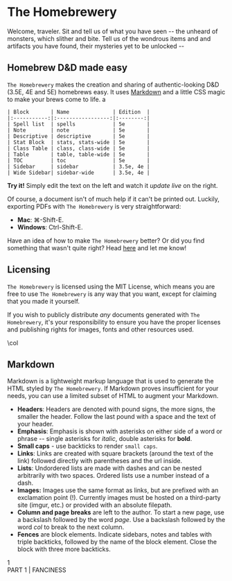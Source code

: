 # The Homebrewery
Welcome, traveler. Sit and tell us of what you have seen -- the unheard of monsters, which slither and bite. Tell us of the wondrous items and and artifacts you have found, their mysteries yet to be unlocked --

## Homebrew D&D made easy
`The Homebrewery` makes the creation and sharing of authentic-looking D&D (3.5E, 4E and 5E) homebrews easy. It uses [Markdown](https://guides.github.com/features/mastering-markdown/) and a little CSS magic to make your brews come to life.
a

<div class="x-center y-bottom">
<!-- newline required -->

```table-wide
| Block       | Name              | Edition  |
|:-----------:|:-----------------:|:--------:|
| Spell list  | spells            | 5e       |
| Note        | note              | 5e       |
| Descriptive | descriptive       | 5e       |
| Stat Block  | stats, stats-wide | 5e       |
| Class Table | class, class-wide | 5e       |
| Table       | table, table-wide | 5e       |
| TOC         | toc               | 5e       |
| Sidebar     | sidebar           | 3.5e, 4e |
| Wide Sidebar| sidebar-wide      | 3.5e, 4e |
```
</div>

**Try it!** Simply edit the text on the left and watch it *update live* on the right.

Of course, a document isn't of much help if it can't be printed out. Luckily, exporting PDFs with `The Homebrewery` is very straightforward:
- **Mac**: &#8984;-Shift-E.
- **Windows**: Ctrl-Shift-E.

Have an idea of how to make `The Homebrewery` better? Or did you find something that wasn't quite right? Head [here](https://github.com/noahlange/homebrewery-electron/issues/new) and let me know!

## Licensing

`The Homebrewery` is licensed using the MIT License, which means you are free to use `The Homebrewery` is any way that you want, except for claiming that you made it yourself.

If you wish to publicly distribute *any* documents generated with `The Homebrewery`, it's your responsibility to ensure you have the proper licenses and publishing rights for images, fonts and other resources used.

\col

## Markdown
Markdown is a lightweight markup language that is used to generate the HTML styled by `The Homebrewery`. If Markdown proves insufficient for your needs, you can use a limited subset of HTML to augment your Markdown.

- **Headers**: Headers are denoted with pound signs, the more signs, the smaller the header. Follow the last pound with a space and the text of your header.
- **Emphasis**: Emphasis is shown with asterisks on either side of a word or phrase -- single asterisks for *italic*, double asterisks for **bold**.
- **Small caps** - use backticks to render `small caps`.
- **Links**: Links are created with square brackets (around the text of the link) followed directly with parentheses and the url inside.
- **Lists**: Undordered lists are made with dashes and can be nested arbitrarily with two spaces. Ordered lists use a number instead of a dash.
- **Images:** Images use the same format as links, but are prefixed with an exclamation point (!). Currently images must be hosted on a third-party site (imgur, etc.) or provided with an absolute filepath.
- **Column and page breaks** are left to the author. To start a new page, use a backslash followed by the word *page*. Use a backslash followed by the word *col* to break to the next column.
- **Fences** are block elements. Indicate sidebars, notes and tables with triple backticks, followed by the name of the block element. Close the block with three more backticks.


<div class='page-number'>1</div>
<div class='footnote'>PART 1 | FANCINESS</div>